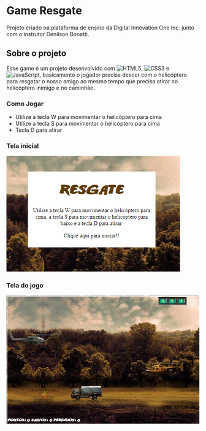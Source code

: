 # Game Resgate

Projeto criado na plataforma de ensino da Digital Innovation One Inc. junto com o instrutor Denilson Bonatti.

## Sobre o projeto

 Esse game é um projeto desenvolvido com ![HTML5](https://img.shields.io/badge/html5-%23E34F26.svg?style=for-the-badge&logo=html5&logoColor=white), ![CSS3](https://img.shields.io/badge/css3-%231572B6.svg?style=for-the-badge&logo=css3&logoColor=white) e ![JavaScript](https://img.shields.io/badge/javascript-%23323330.svg?style=for-the-badge&logo=javascript&logoColor=%23F7DF1E), basicamento o jogador precisa descer com o helicóptero para resgatar o nosso amigo ao mesmo tempo que precisa atirar no helicóptero inimigo e no caminhão.

### Como Jogar

- Utilize a tecla W para movimentar o helicóptero para cima
- Utilize a tecla S para movimentar o helicóptero para cima
- Tecla D para atirar

### Tela inicial
![Tela inicial](https://github.com/paulomatozinho/Game-Resgate-com-JavaScript/blob/main/imgs/Tela%20inicial%20do%20jogo.png)

### Tela do jogo
![Imagem do jogo](https://github.com/paulomatozinho/Game-Resgate-com-JavaScript/blob/main/imgs/Imagem%20do%20jogo.png)

